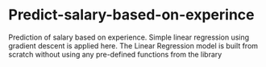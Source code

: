 # Predict-salary-based-on-experince
Prediction of salary based on experience. 
Simple linear regression using gradient descent is applied here.
The Linear Regression model is built from scratch without using any pre-defined functions from the library
